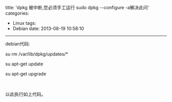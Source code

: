 title: 'dpkg 被中断,您必须手工运行 sudo dpkg --configure -a解决此问'
categories:
  - Linux
tags:
  - Debian
date: 2013-08-19 10:58:10

---

debian代码:

su rm /var/lib/dpkg/updates/*

su apt-get update

su apt-get upgrade

&nbsp;

以此执行如上代码。